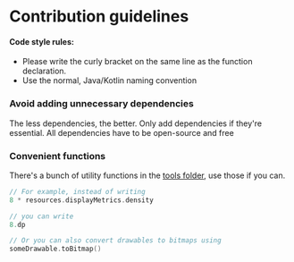 # Contribution guidelines

#### Code style rules:
- Please write the curly bracket on the same line as the function declaration.
- Use the normal, Java/Kotlin naming convention

### Avoid adding unnecessary dependencies

The less dependencies, the better.
Only add dependencies if they're essential.
All dependencies have to be open-source and free

### Convenient functions

There's a bunch of utility functions in the [tools folder](app/src/main/java/posidon/launcher/tools), use those if you can.

```kotlin
// For example, instead of writing
8 * resources.displayMetrics.density

// you can write
8.dp

// Or you can also convert drawables to bitmaps using
someDrawable.toBitmap()
```
